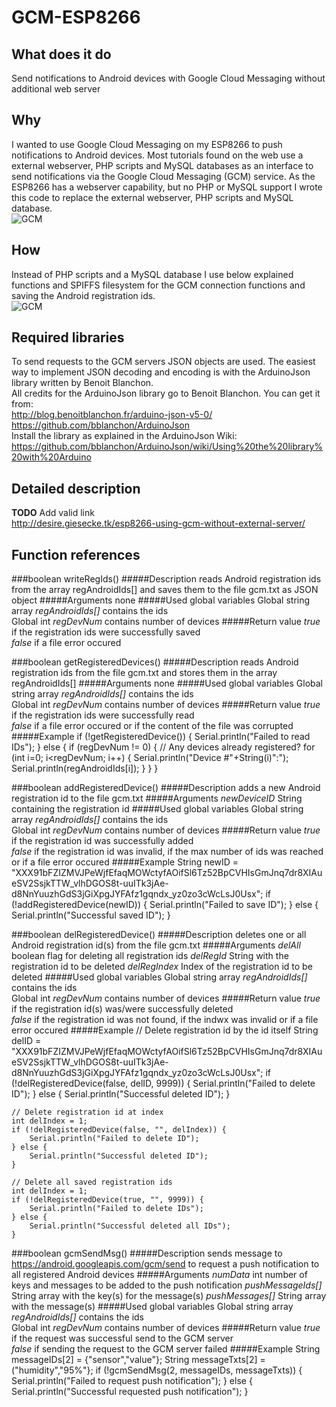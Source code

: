 # GCM-ESP8266

## What does it do
Send notifications to Android devices with Google Cloud Messaging without additional web server<br />

## Why
I wanted to use Google Cloud Messaging on my ESP8266 to push notifications to Android devices. Most tutorials found on the web use a external webserver, PHP scripts and MySQL databases as an interface to send notifications via the Google Cloud Messaging (GCM) service. As the ESP8266 has a webserver capability, but no PHP or MySQL support I wrote this code to replace the external webserver, PHP scripts and MySQL database.<br />
![GCM](http://desire.giesecke.tk/wp-content/uploads/PushNoteServer-300x225.png)

## How
Instead of PHP scripts and a MySQL database I use below explained functions and SPIFFS filesystem for the GCM connection functions and saving the Android registration ids.<br />
![GCM](http://desire.giesecke.tk/wp-content/uploads/PushNoteESP-300x225.png)

## Required libraries
To send requests to the GCM servers JSON objects are used. The easiest way to implement JSON decoding and encoding is with the ArduinoJson library written by Benoit Blanchon.<br />
All credits for the ArduinoJson library go to Benoit Blanchon. You can get it from:<br />
http://blog.benoitblanchon.fr/arduino-json-v5-0/<br />
https://github.com/bblanchon/ArduinoJson<br />
Install the library as explained in the ArduinoJson Wiki: https://github.com/bblanchon/ArduinoJson/wiki/Using%20the%20library%20with%20Arduino<br />

## Detailed description
**TODO** Add valid link<br />
http://desire.giesecke.tk/esp8266-using-gcm-without-external-server/<br />

## Function references
###boolean writeRegIds()
#####Description
reads Android registration ids from the array regAndroidIds[] and saves them to the file gcm.txt as JSON object
#####Arguments
none
#####Used global variables
Global string array *regAndroidIds[]* contains the ids<br />
Global int *regDevNum* contains number of devices
#####Return value
_true_ if the registration ids were successfully saved<br />
_false_ if a file error occured

###boolean getRegisteredDevices()
#####Description
reads Android registration ids from the file gcm.txt and stores them in the array regAndroidIds[]
#####Arguments
none
#####Used global variables
Global string array *regAndroidIds[]* contains the ids<br />
Global int *regDevNum* contains number of devices
#####Return value
_true_ if the registration ids were successfully read<br />
_false_ if a file error occured or if the content of the file was corrupted
#####Example
    if (!getRegisteredDevice()) {
        Serial.println("Failed to read IDs");
    } else {
        if (regDevNum != 0) { // Any devices already registered?
            for (int i=0; i<regDevNum; i++) {
                Serial.println("Device #"+String(i)":");
                Serial.println(regAndroidIds[i]);
            }
        }
    }

###boolean addRegisteredDevice()
#####Description
adds a new Android registration id to the file gcm.txt
#####Arguments
_newDeviceID_ String containing the registration id
#####Used global variables
Global string array *regAndroidIds[]* contains the ids<br />
Global int *regDevNum* contains number of devices
#####Return value
_true_ if the registration id was successfully added<br />
_false_ if the registration id was invalid, if the max number of ids was reached or if a file error occured
#####Example
    String newID = "XXX91bFZIZMVJPeWjfEfaqMOWctyfAOifSl6Tz52BpCVHIsGmJnq7dr8XIAueSV2SsjkTTW_vlhDGOS8t-uuITk3jAe-d8NnYuuzhGdS3jGiXpgJYFAfz1gqndx_yz0zo3cWcLsJ0Usx";
    if (!addRegisteredDevice(newID)) {
        Serial.println("Failed to save ID");
    } else {
        Serial.println("Successful saved ID");
    }

###boolean delRegisteredDevice()
#####Description
deletes one or all Android registration id(s) from the file gcm.txt
#####Arguments
_delAll_ boolean flag for deleting all registration ids
_delRegId_ String with the registration id to be deleted
_delRegIndex_ Index of the registration id to be deleted
#####Used global variables
Global string array *regAndroidIds[]* contains the ids<br />
Global int *regDevNum* contains number of devices
#####Return value
_true_ if the registration id(s) was/were successfully deleted<br />
_false_ if the registration id was not found, if the indwx was invalid or if a file error occured
#####Example
    // Delete registration id by the id itself
    String delID = "XXX91bFZIZMVJPeWjfEfaqMOWctyfAOifSl6Tz52BpCVHIsGmJnq7dr8XIAueSV2SsjkTTW_vlhDGOS8t-uuITk3jAe-d8NnYuuzhGdS3jGiXpgJYFAfz1gqndx_yz0zo3cWcLsJ0Usx";
    if (!delRegisteredDevice(false, delID, 9999)) {
        Serial.println("Failed to delete ID");
    } else {
        Serial.println("Successful deleted ID");
    }

    // Delete registration id at index
    int delIndex = 1;
    if (!delRegisteredDevice(false, "", delIndex)) {
        Serial.println("Failed to delete ID");
    } else {
        Serial.println("Successful deleted ID");
    }

    // Delete all saved registration ids
    int delIndex = 1;
    if (!delRegisteredDevice(true, "", 9999)) {
        Serial.println("Failed to delete IDs");
    } else {
        Serial.println("Successful deleted all IDs");
    }

###boolean gcmSendMsg()
#####Description
sends message to https://android.googleapis.com/gcm/send to	request a push notification to all registered Android devices
#####Arguments
_numData_ int number of keys and messages to be added to the push notification
_pushMessageIds[]_ String array with the key(s) for the message(s)
_pushMessages[]_ String array with the message(s)
#####Used global variables
Global string array *regAndroidIds[]* contains the ids<br />
Global int *regDevNum* contains number of devices
#####Return value
_true_ if the request was successful send to the GCM server<br />
_false_ if sending the request to the GCM server failed
#####Example
    String messageIDs[2] = {"sensor","value"};
    String messageTxts[2] = ("humidity","95%"};
    if (!gcmSendMsg(2, messageIDs, messageTxts)) {
        Serial.println("Failed to request push notification");
    } else {
        Serial.println("Successful requested push notification");
    }
